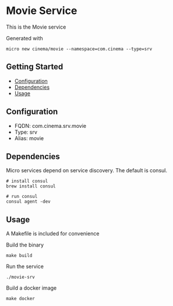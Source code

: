 # Movie Service

This is the Movie service

Generated with

```
micro new cinema/movie --namespace=com.cinema --type=srv
```

## Getting Started

- [Configuration](#configuration)
- [Dependencies](#dependencies)
- [Usage](#usage)

## Configuration

- FQDN: com.cinema.srv.movie
- Type: srv
- Alias: movie

## Dependencies

Micro services depend on service discovery. The default is consul.

```
# install consul
brew install consul

# run consul
consul agent -dev
```

## Usage

A Makefile is included for convenience

Build the binary

```
make build
```

Run the service
```
./movie-srv
```

Build a docker image
```
make docker
```